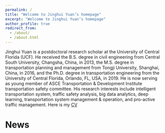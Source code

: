 ```yaml
---
permalink: /
title: "Welcome to Jinghui Yuan’s homepage"
excerpt: "Welcome to Jinghui Yuan’s homepage"
author_profile: true
redirect_from: 
  - /about/
  - /about.html
---
```


Jinghui Yuan is a postdoctoral research scholar at the University of Central Florida (UCF). He received the B.S. degree in civil engineering from Central South University, Changsha, China, in 2013, the M.S. degree in transportation planning and management from Tongji University, Shanghai, China, in 2016, and the Ph.D. degree in transportation engineering from the University of Central Florida, Orlando, FL, USA, in 2019. He is now serving as young member of ASCE Transportation & Development Institute transportation safety committee. His research interests include intelligent transportation system, traffic safety analysis, big data analytics, deep learning, transportation system management & operation, and pro-active traffic management.
Here is my [CV](https://drive.google.com/file/d/1k8mMdNE3PKmxX1ekBiiNz3vomPWG_UVf/view?usp=sharing)


News
======
